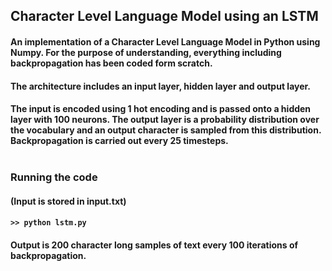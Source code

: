 ## Character Level Language Model using an LSTM

#### An implementation of a Character Level Language Model in Python using Numpy. For the purpose of understanding, everything including backpropagation has been coded form scratch.

#### The architecture includes an input layer, hidden layer and output layer.

#### The input is encoded using 1 hot encoding and is passed onto a hidden layer with 100 neurons. The output layer is a probability distribution over the vocabulary and an output character is sampled from this distribution. Backpropagation is carried out every 25 timesteps. </br> </br>

### Running the code

#### (Input is stored in input.txt)

#### ```>> python lstm.py```

#### Output is 200 character long samples of text every 100 iterations of backpropagation.

